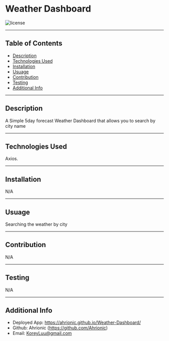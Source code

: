 # Weather Dashboard

  ![license](https://img.shields.io/badge/license-MIT-blue)

  ***
  ## Table of Contents
  - [Description](#description)
  - [Technologies Used](#technologies-used)
  - [Installation](#installation)
  - [Usuage](#usuage)
  - [Contribution](#contribution)
  - [Testing](#testing)
  - [Additional Info](#additional-info)

  ***
  ## Description
  A Simple 5day forecast Weather Dashboard that allows you to search by city name
  
  ***
  ## Technologies Used
  Axios.

  ***
  ## Installation
  N/A

  ***
  ## Usuage
  Searching the weather by city

  ***
  ## Contribution
  N/A

  ***
  ## Testing
  N/A

  ***
  ## Additional Info
  - Deployed App: https://ahrionic.github.io/Weather-Dashboard/
  - Github: Ahrionic (https://github.com/Ahrionic)
  - Email: KoreyLuu@gmail.com